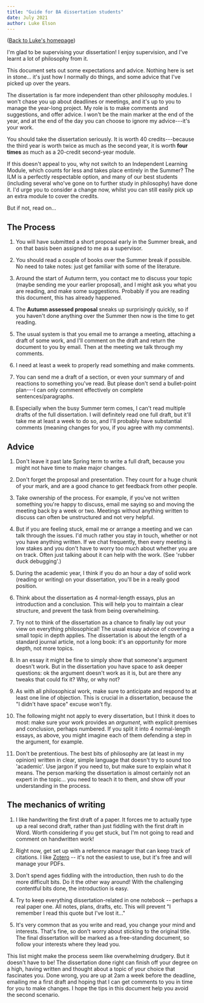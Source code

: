 ```yaml
---
title: "Guide for BA dissertation students"
date: July 2021
author: Luke Elson
---
```


([Back to Luke's homepage](../index.html))


I'm glad to be supervising your dissertation! I enjoy supervision, and
I've learnt a lot of philosophy from it.

This document sets out some expectations and advice. Nothing here is set
in stone... it's just how I normally do things, and some advice that
I've picked up over the years.

The dissertation is far more independent than other philosophy modules.
I won't chase you up about deadlines or meetings, and it's up to you to
manage the year-long project. My role is to make comments and
suggestions, and offer advice. I won't be the main marker at the end of
the year, and at the end of the day you can choose to ignore my
advice---it's your work.

You should take the dissertation seriously. It is worth 40
credits---because the third year is worth twice as much as the second
year, it is worth **four times** as much as a 20-credit second-year
module.

If this doesn't appeal to you, why not switch to an Independent Learning
Module, which counts for less and takes place entirely in the Summer?
The ILM is a perfectly respectable option, and many of our best students
(including several who've gone on to further study in philosophy) have
done it. I'd urge you to consider a change now, whilst you can still
easily pick up an extra module to cover the credits.

But if not, read on...

## The Process

1.  You will have submitted a short proposal early in the Summer break,
    and on that basis been assigned to me as a supervisor.

2.  You should read a couple of books over the Summer break if possible.
    No need to take notes: just get familiar with some of the
    literature.

3.  Around the start of Autumn term, you contact me to discuss your
    topic (maybe sending me your earlier proposal), and I might ask you
    what you are reading, and make some suggestions. Probably if you are
    reading this document, this has already happened.

4.  The **Autumn assessed proposal** sneaks up surprisingly quickly, so
    if you haven't done anything over the Summer then now is the time to
    get reading.

5.  The usual system is that you email me to arrange a meeting,
    attaching a draft of some work, and I'll comment on the draft and
    return the document to you by email. Then at the meeting we talk
    through my comments.

6.  I need at least a week to properly read something and make comments.

7.  You can send me a draft of a section, or even your summary of and
    reactions to something you've read. But please don't send a
    bullet-point plan---I can only comment effectively on complete
    sentences/paragraphs.

8.  Especially when the busy Summer term comes, I can't read multiple
    drafts of the full dissertation. I will definitely read one full
    draft, but it'll take me at least a week to do so, and I'll probably
    have substantial comments (meaning changes for you, if you agree
    with my comments).

## Advice

1.  Don't leave it past late Spring term to write a full draft, because
    you might not have time to make major changes.

2.  Don't forget the proposal and presentation. They count for a huge
    chunk of your mark, and are a good chance to get feedback from other
    people.

3.  Take ownership of the process. For example, if you've not written
    something you're happy to discuss, email me saying so and moving the
    meeting back by a week or two. Meetings without anything written to
    discuss can often be unstructured and not very helpful.

4.  But if you are feeling stuck, email me or arrange a meeting and we
    can talk through the issues. I'd much rather you stay in touch,
    whether or not you have anything written. If we chat frequently,
    then every meeting is low stakes and you don't have to worry too
    much about whether you are on track. Often just talking about it can
    help with the work. (See 'rubber duck debugging'.)

5.  During the academic year, I think if you do an hour a day of solid
    work (reading or writing) on your dissertation, you'll be in a
    really good position.

6.  Think about the dissertation as 4 normal-length essays, plus an
    introduction and a conclusion. This will help you to maintain a
    clear structure, and prevent the task from being overwhelming.

7.  Try not to think of the dissertation as a chance to finally lay out
    your view on everything philosophical! The usual essay advice of
    covering a small topic in depth applies. The dissertation is about
    the length of a standard journal article, not a long book: it's an
    opportunity for more depth, not more topics.

8.  In an essay it might be fine to simply show that someone's argument
    doesn't work. But in the dissertation you have space to ask deeper
    questions: ok the argument doesn't work as it is, but are there any
    tweaks that could fix it? Why, or why not?

9.  As with all philosophical work, make sure to anticipate and respond
    to at least one line of objection. This is crucial in a
    dissertation, because the "I didn't have space" excuse won't fly.

10. The following might not apply to every dissertation, but I think it
    does to most: make sure your work provides an *argument*, with
    explicit premises and conclusion, perhaps numbered. If you split it
    into 4 normal-length essays, as above, you might imagine each of
    them defending a step in the argument, for example.

11. Don't be pretentious. The best bits of philosophy are (at least in
    my opinion) written in clear, simple language that doesn't try to
    sound too 'academic'. Use jargon if you need to, but make sure to
    explain what it means. The person marking the dissertation is almost
    certainly not an expert in the topic... you need to teach it to
    them, and show off your understanding in the process.

## The mechanics of writing

1.  I like handwriting the first draft of a paper. It forces me to
    actually type up a real second draft, rather than just fiddling with
    the first draft in Word. Worth considering if you get stuck, but I'm
    not going to read and comment on handwritten work!

2.  Right now, get set up with a reference manager that can keep track
    of citations. I like [Zotero](https://www.zotero.org/) -- it's not
    the easiest to use, but it's free and will manage your PDFs.

3.  Don't spend ages fiddling with the introduction, then rush to do the
    more difficult bits. Do it the other way around! With the
    challenging contentful bits done, the introduction is easy.

4.  Try to keep everything dissertation-related in one notebook --
    perhaps a real paper one. All notes, plans, drafts, etc. This will
    prevent "I remember I read this quote but I've lost it..."

5.  It's very common that as you write and read, you change your mind
    and interests. That's fine, so don't worry about sticking to the
    original title. The final dissertation will be marked as a
    free-standing document, so follow your interests where they lead
    you.

This list might make the process seem like overwhelming drudgery. But it
doesn't have to be! The dissertation done right can finish off your
degree on a high, having written and thought about a topic of your
choice that fascinates you. Done wrong, you are up at 2am a week before
the deadline, emailing me a first draft and hoping that I can get
comments to you in time for you to make changes. I hope the tips in this
document help you avoid the second scenario.
